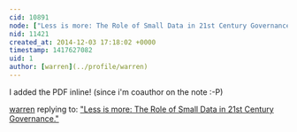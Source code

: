 ```yaml
---
cid: 10891
node: ["Less is more: The Role of Small Data in 21st Century Governance."](../notes/donblair/12-02-2014/less-is-more-the-role-of-small-data-for-governance-in-the-21st-century)
nid: 11421
created_at: 2014-12-03 17:18:02 +0000
timestamp: 1417627082
uid: 1
author: [warren](../profile/warren)
---
```


I added the PDF inline! (since i'm coauthor on the note :-P)

[warren](../profile/warren) replying to: ["Less is more: The Role of Small Data in 21st Century Governance."](../notes/donblair/12-02-2014/less-is-more-the-role-of-small-data-for-governance-in-the-21st-century)

